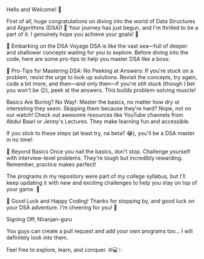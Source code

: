 Hello and Welcome! 🎉

First of all, huge congratulations on diving into the world of Data Structures and Algorithms (DSA)! 🌟 Your journey has just begun, and I'm thrilled to be a part of it. I genuinely hope you achieve your goals! 🚀

🌊 Embarking on the DSA Voyage
DSA is like the vast sea—full of deeper and shallower concepts waiting for you to explore. Before diving into the code, here are some pro-tips to help you master DSA like a boss:

📜 Pro-Tips for Mastering DSA:
No Peeking at Answers: If you're stuck on a problem, resist the urge to look up solutions. Revisit the concepts, try again, code a bit more, and then—and only then—if you're still stuck (though I bet you won't be 😉), peek at the answers. This builds problem-solving muscle!

Basics Are Boring? No Way!: Master the basics, no matter how dry or interesting they seem. Skipping them because they're hard? Nope, not on our watch! Check out awesome resources like YouTube channels from Abdul Baari or Jenny's Lectures. They make learning fun and accessible.

If you stick to these steps (at least try, na beta? 😂), you'll be a DSA master in no time!

🚀 Beyond Basics
Once you nail the basics, don't stop. Challenge yourself with interview-level problems. They're tough but incredibly rewarding. Remember, practice makes perfect!

The programs in my repository were part of my college syllabus, but I'll keep updating it with new and exciting challenges to help you stay on top of your game. 💪

🌟 Good Luck and Happy Coding!
Thanks for stopping by, and good luck on your DSA adventure. I'm cheering for you! 🎉

Signing Off, Niranjan-guru

You guys can create a pull request and add your own programs too... I will definitely look into them.

Feel free to explore, learn, and conquer. 🌐💻✨

